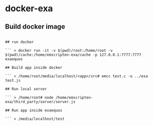 # docker-exa

## Build docker image

``` > docker build -t exaequos .

## run docker

``` > docker run -it -v $(pwd)/root:/home/root -v $(pwd)/cache:/home/emscripten-exa/cache -p 127.0.0.1:7777:7777 exaequos

## Build app inside docker

``` > /home/root/media/localhost/<app>/src# emcc test.c -o ../exa test.js

## Run local server

``` > /home/root# node /home/emscripten-exa/third_party/server/server.js

## Run app inside exaequos

``` > /media/localhost/test
